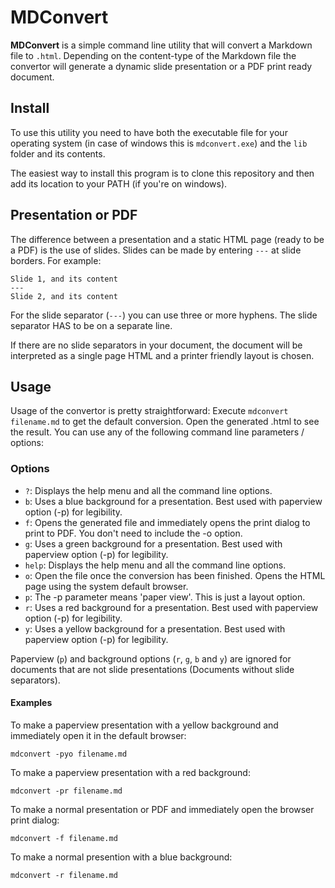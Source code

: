 # MDConvert
__MDConvert__ is a simple command line utility that will convert a Markdown file to `.html`. Depending on the content-type of the Markdown file
the convertor will generate a dynamic slide presentation or a PDF print ready document.

## Install
To use this utility you need to have both the executable file for your operating system (in case of windows this is `mdconvert.exe`) and the 
`lib` folder and its contents. 

The easiest way to install this program is to clone this repository and then add its location to your PATH (if you're on windows).

## Presentation or PDF
The difference between a presentation and a static HTML page (ready to be a PDF) is the use of slides. Slides can be made by entering
`---` at slide borders. For example:
```
Slide 1, and its content
---
Slide 2, and its content
```
For the slide separator (`---`) you can use three or more hyphens. The slide separator HAS to be on a separate line.

If there are no slide separators in your document, the document will be interpreted as a single page HTML and a printer friendly
layout is chosen.

## Usage
Usage of the convertor is pretty straightforward: Execute `mdconvert filename.md` to get the default conversion. Open the generated .html
to see the result. You can use any of the following command line parameters / options:

### Options
- `?`: Displays the help menu and all the command line options.
- `b`: Uses a blue background for a presentation. Best used with paperview option (-p) for legibility.
- `f`: Opens the generated file and immediately opens the print dialog to print to PDF. You don't need to include the -o option.
- `g`: Uses a green background for a presentation. Best used with paperview option (-p) for legibility.
- `help`: Displays the help menu and all the command line options.
- `o`: Open the file once the conversion has been finished. Opens the HTML page using the system default browser.
- `p`: The -p parameter means 'paper view'. This is just a layout option. 
- `r`: Uses a red background for a presentation. Best used with paperview option (-p) for legibility.
- `y`: Uses a yellow background for a presentation. Best used with paperview option (-p) for legibility.

Paperview (`p`) and background options (`r`, `g`, `b` and `y`) are ignored for documents that are not slide presentations (Documents without slide separators).

#### Examples
To make a paperview presentation with a yellow background and immediately open it in the default browser:
```
mdconvert -pyo filename.md
```
To make a paperview presentation with a red background:
```
mdconvert -pr filename.md
```
To make a normal presentation or PDF and immediately open the browser print dialog:
```
mdconvert -f filename.md
```
To make a normal presention with a blue background:
```
mdconvert -r filename.md
```
